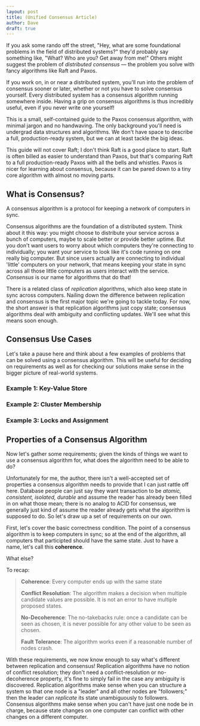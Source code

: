 ```yaml
---
layout: post
title: (Unified Consensus Article)
author: Dave
draft: true
---
```


If you ask some rando off the street, "Hey, what are some foundational problems in the field of distributed systems?" they'd probably say something like, "What? Who are you? Get away from me!" Others might suggest the problem of *distributed consensus* &mdash; the problem you solve with fancy algorithms like Raft and Paxos.

If you work on, in or near a distributed system, you'll run into the problem of consensus sooner or later, whether or not you have to solve consensus yourself. Every distributed system has a consensus algorithm running somewhere inside. Having a grip on consensus algorithms is thus incredibly useful, even if you never write one yourself!

This is a small, self-contained guide to the Paxos consensus algorithm, with minimal jargon and no handwaving. The only background you'll need is undergrad data structures and algorithms. We don't have space to describe a full, production-ready system, but we can at least tackle the big ideas.

This guide will not cover Raft; I don't think Raft is a good place to start. Raft is often billed as easier to understand than Paxos, but that's comparing Raft to a full production-ready Paxos with all the bells and whistles. Paxos is nicer for learning about consensus, because it can be pared down to a tiny core algorithm with almost no moving parts.

## What is Consensus?

A consensus algorithm is a protocol for keeping a network of computers in sync.

Consensus algorithms are the foundation of a distributed system. Think about it this way: you might choose to distribute your service across a bunch of computers, maybe to scale better or provide better uptime. But you don't want users to worry about which computers they're connecting to individually; you want your service to look like it's code running on one really big computer. But since users actually are connecting to individual 'little' computers on your network, that means keeping your state in sync across all those little computers as users interact with the service. *Consensus* is our name for algorithms that do that!

There is a related class of *replication* algorithms, which also keep state in sync across computers. Nailing down the difference between replication and consensus is the first major topic we're going to tackle today. For now, the short answer is that replication algorithms just copy state; consensus algorithms deal with ambiguity and conflicting updates. We'll see what this means soon enough.

## Consensus Use Cases

Let's take a pause here and think about a few examples of problems that can be solved using a consensus algorithm. This will be useful for deciding on requirements as well as for checking our solutions make sense in the bigger picture of real-world systems.

### Example 1: Key-Value Store



### Example 2: Cluster Membership



### Example 3: Locks and Assignment

 

## Properties of a Consensus Algorithm

Now let's gather some requirements; given the kinds of things we want to use a consensus algorithm for, what does the algorithm need to be able to do?

Unfortunately for me, the author, there isn't a well-accepted set of properties a consensus algorithm needs to provide that I can just rattle off here. Database people can just say they want transaction to be *atomic, consistent, isolated, durable* and assume the reader has already been filled in on what those mean; there is no analog to ACID for consensus, we generally just kind of assume the reader already gets what the algorithm is supposed to do. So let's draw up a set of requirements on our own.

First, let's cover the basic correctness condition. The point of a consensus algorithm is to keep computers in sync; so at the end of the algorithm, all computers that participted should have the same state. Just to have a name, let's call this **coherence**.

What else?







To recap:

> **Coherence**: Every computer ends up with the same state
>
> **Conflict Resolution**: The algorithm makes a decision when multiple candidate values are possible. It is not an error to have multiple proposed states.
>
> **No-Decoherence**: The no-takebacks rule: once a candidate can be seen as chosen, it is never possible for any other value to be seen as chosen.
>
> **Fault Tolerance**: The algorithm works even if a reasonable number of nodes crash.

With these requirements, we now know enough to say what's different between replication and consensus! Replication algorithms have no notion of conflict resolution; they don't need a conflict-resolution or no-decoherence property, it's fine to simply fail in the case any ambiguity is discovered. Replication algorithms make sense when you can structure a system so that one node is a "leader" and all other nodes are "followers;" then the leader can *replicate* its state unambiguously to followers. Consensus algorithms make sense when you can't have just one node be in charge, because state changes on one computer can conflict with other changes on a different computer. 

